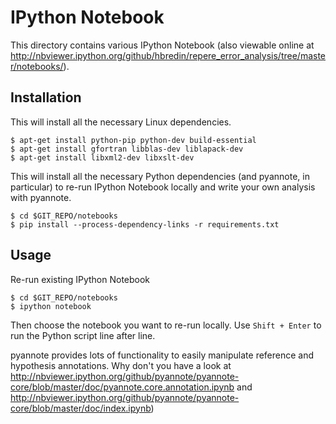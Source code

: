 # IPython Notebook

This directory contains various IPython Notebook (also viewable online at http://nbviewer.ipython.org/github/hbredin/repere_error_analysis/tree/master/notebooks/).


## Installation

This will install all the necessary Linux dependencies.

```
$ apt-get install python-pip python-dev build-essential
$ apt-get install gfortran libblas-dev liblapack-dev
$ apt-get install libxml2-dev libxslt-dev
```

This will install all the necessary Python dependencies (and pyannote, in particular) to re-run IPython Notebook locally and write your own analysis with pyannote.

```
$ cd $GIT_REPO/notebooks
$ pip install --process-dependency-links -r requirements.txt 
```

## Usage

Re-run existing IPython Notebook

```
$ cd $GIT_REPO/notebooks
$ ipython notebook
```

Then choose the notebook you want to re-run locally.
Use `Shift + Enter` to run the Python script line after line.

pyannote provides lots of functionality to easily manipulate reference and hypothesis annotations. Why don't you have a look at http://nbviewer.ipython.org/github/pyannote/pyannote-core/blob/master/doc/pyannote.core.annotation.ipynb and http://nbviewer.ipython.org/github/pyannote/pyannote-core/blob/master/doc/index.ipynb)

